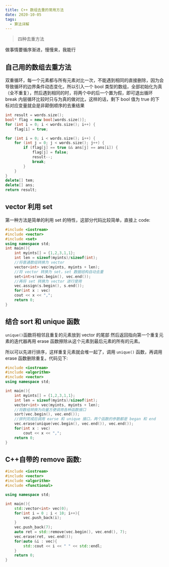 ```yaml
---
title: C++ 数组去重的常用方法
date: 2020-10-05
tags:
  - 算法详解
---
```


> 四种去重方法

<!-- more -->

做事情要循序渐进，慢慢来，我能行

## 自己用的数组去重方法

双重循环，每一个元素都与所有元素对比一次，不能遇到相同的直接删除，因为会导致循环的边界条件动态变化，所以引入一个 bool 类型的数组，全部初始化为真（全不重复），然后遇到相同的时，将两个中的后一个置为假，即可退出循环 break
内层循环比较时只与为真的做对比，这样的话，剩下 bool 值为 true 的下标对应变量就会是非颠倒顺序的去重结果

```cpp
int result = words.size();
bool* flag = new bool[words.size()];
for (int i = 0; i < words.size(); i++) {
    flag[i] = true;

for (int i = 0; i < words.size(); i++) {
    for (int j = 0; j < words.size(); j++) {
        if (flag[j] == true && ans[j] == ans[i]) {
            flag[j] = false;
            result--;
            break;
        }
    }
}
delete[] tem;
delete[] ans;
return result;
```

## vector 利用 set 

第一种方法是简单的利用 set 的特性，这部分代码比较简单，直接上 code:

```cpp
#include <iostream>
#include <vector>
#include <set>
using namespace std;
int main(){
    int myints[] = {1,2,3,1,1};
    int len = sizeof(myints)/sizeof(int);
    //将普通数组转换为 vector
    vector<int> vec(myints, myints + len);
    //将 vector 转换为 set，set 数据结构自动去重
    set<int>s(vec.begin(), vec.end());
    //再将 set 转换为 vector 进行使用
    vec.assign(s.begin(), s.end());
    for(int x : vec)
    cout << x << ",";
    return 0;
}
```

## 结合 sort 和 unique 函数

`unique()`函数将相邻且重复的元素放到 vector 的尾部 然后返回指向第一个重复元素的迭代器再用 erase 函数擦除从这个元素到最后元素的所有的元素。

所以可以先进行排序，这样重复元素就会堆一起了，调用 `unique()` 函数，再调用 erase 函数删除重复。代码见下:

```cpp
#include <iostream>
#include <algorithm>
#include <vector>
using namespace std;

int main(){
    int myints[] = {1,2,3,1,1};
    int len = sizeof(myints)/sizeof(int);
    vector<int> vec(myints, myints + len);
    //将数组转换为向量方便调用各种函数接口
    sort(vec.begin(), vec.end());
    //排列完成后调用 earse 和 unique 接口，两个函数的参数都是 began 和 end
    vec.erase(unique(vec.begin(), vec.end()), vec.end());
    for(int x : vec)
        cout << x << ",";
    return 0;
}
```

## C++自带的 remove 函数:

```cpp
#include <iostream>
#include <vector>
#include <algorithm>
#include <functional>

using namespace std;

int main(){
    std::vector<int> vec(0);
    for(int i = 0 ; i < 10; i++){
        vec.push_back(i); 
    }
    vec.push_back(7);
    auto ret = std::remove(vec.begin(), vec.end(), 7);
    vec.erase(ret, vec.end());
    for(auto &i : vec){
        std::cout << i << " " << std::endl;
    }
    return 0;
}
```
